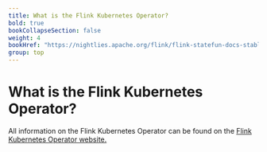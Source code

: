 ```yaml
---
title: What is the Flink Kubernetes Operator?
bold: true
bookCollapseSection: false
weight: 4
bookHref: "https://nightlies.apache.org/flink/flink-statefun-docs-stable/"
group: top
---
```

<!--
Licensed to the Apache Software Foundation (ASF) under one
or more contributor license agreements.  See the NOTICE file
distributed with this work for additional information
regarding copyright ownership.  The ASF licenses this file
to you under the Apache License, Version 2.0 (the
"License"); you may not use this file except in compliance
with the License.  You may obtain a copy of the License at

  http://www.apache.org/licenses/LICENSE-2.0

Unless required by applicable law or agreed to in writing,
software distributed under the License is distributed on an
"AS IS" BASIS, WITHOUT WARRANTIES OR CONDITIONS OF ANY
KIND, either express or implied.  See the License for the
specific language governing permissions and limitations
under the License.
-->

# What is the Flink Kubernetes Operator?

All information on the Flink Kubernetes Operator can be found on the [Flink Kubernetes Operator website.](https://nightlies.apache.org/flink/flink-kubernetes-operator-docs-stable/)